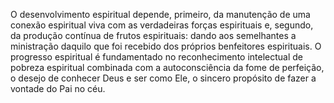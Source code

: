 ﻿O desenvolvimento espiritual depende, primeiro, da manutenção de uma conexão espiritual viva com as verdadeiras forças espirituais e,  segundo, da produção contínua de frutos espirituais: dando aos semelhantes a ministração daquilo que foi recebido dos próprios benfeitores espirituais. O progresso espiritual é fundamentado no reconhecimento intelectual de pobreza espiritual combinada com a autoconsciência da fome de perfeição, o desejo de conhecer Deus e ser como Ele, o sincero propósito de fazer a vontade do Pai no céu.